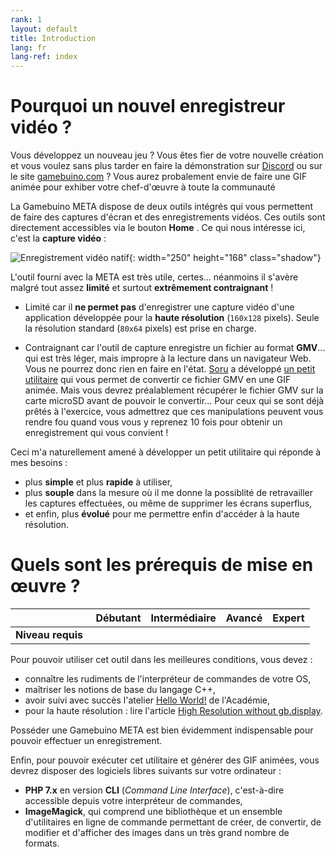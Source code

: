 ```yaml
---
rank: 1
layout: default
title: Introduction
lang: fr
lang-ref: index
---
```


# Pourquoi un nouvel enregistreur vidéo ?

Vous développez un nouveau jeu ? Vous êtes fier de votre nouvelle création et vous voulez sans plus tarder en faire la démonstration sur [Discord](https://discordapp.com/) ou sur le site [gamebuino.com](https://gamebuino.com) ? Vous aurez probalement envie de faire une GIF animée pour exhiber votre chef-d'œuvre à toute la communauté <i class="far fa-smile"></i>

La Gamebuino META dispose de deux outils intégrés qui vous permettent de faire des captures d'écran et des enregistrements vidéos. Ces outils sont directement accessibles via le bouton **Home** <i class="fa fa-home"></i>. Ce qui nous intéresse ici, c'est la **capture vidéo** :

![Enregistrement vidéo natif](../../assets/figures/native-screen-recording-500x336.jpg){: width="250" height="168" class="shadow"}

L'outil fourni avec la META est très utile, certes... néanmoins il s'avère malgré tout assez **limité** et surtout **extrêmement contraignant** !

- Limité car il **ne permet pas** d'enregistrer une capture vidéo d'une application développée pour la **haute résolution** (`160x128` pixels). Seule la résolution standard (`80x64` pixels) est prise en charge.

- Contraignant car l'outil de capture enregistre un fichier au format **GMV**... qui est très léger, mais impropre à la lecture dans un navigateur Web. Vous ne pourrez donc rien en faire en l'état. [Soru](https://gamebuino.com/@sorunome) a développé [un petit utilitaire](https://gamebuino.com/creations/gmv-to-gif-converter) qui vous permet de convertir ce fichier GMV en une GIF animée. Mais vous devrez préalablement récupérer le fichier GMV sur la carte microSD avant de pouvoir le convertir... Pour ceux qui se sont déjà prêtés à l'exercice, vous admettrez que ces manipulations peuvent vous rendre fou quand vous vous y reprenez 10 fois pour obtenir un enregistrement qui vous convient !

Ceci m'a naturellement amené à développer un petit utilitaire qui réponde à mes besoins :

- plus **simple** et plus **rapide** à utiliser,
- plus **souple** dans la mesure où il me donne la possiblité de retravailler les captures effectuées, ou même de supprimer les écrans superflus,
- et enfin, plus **évolué** pour me permettre enfin d'accéder à la haute résolution.


# Quels sont les prérequis de mise en œuvre ?

|                   |           Débutant           |           Intermédiaire            | Avancé | Expert |
|------------------:|:----------------------------:|:----------------------------------:|:------:|:------:|
| **Niveau requis** | <i class="fas fa-check"></i> | <i class="fas fa-check faded"></i> |        |        |

Pour pouvoir utiliser cet outil dans les meilleures conditions, vous devez :

- connaître les rudiments de l'interpréteur de commandes de votre OS,
- maîtriser les notions de base du langage C++,
- avoir suivi avec succès l'atelier [Hello World!](https://gamebuino.com/academy/workshop/make-your-very-first-games-with-pong/hello-world) de l'Académie,
- pour la haute résolution : lire l'article [High Resolution without gb.display](https://gamebuino.com/creations/high-resolution-without-gb-display).

Posséder une Gamebuino META est bien évidemment indispensable pour pouvoir effectuer un enregistrement.

Enfin, pour pouvoir exécuter cet utilitaire et générer des GIF animées, vous devrez disposer des logiciels libres suivants sur votre ordinateur :

- **PHP 7.x** en version **CLI** (*Command Line Interface*), c'est-à-dire accessible depuis votre interpréteur de commandes,
- **ImageMagick**, qui comprend une bibliothèque et un ensemble d'utilitaires en ligne de commande permettant de créer, de convertir, de modifier et d'afficher des images dans un très grand nombre de formats.
